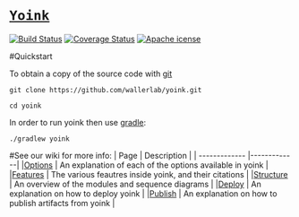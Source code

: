 # [`Yoink`](http://yoink.wallerlab.org)
 
[![Build Status](https://travis-ci.org/wallerlab/yoink.svg?branch=master)](https://travis-ci.org/wallerlab/yoink)
[![Coverage Status](https://coveralls.io/repos/github/wallerlab/yoink/badge.svg?branch=master)](https://coveralls.io/github/wallerlab/yoink?branch=master)
[![Apache icense](http://img.shields.io/badge/license-APACHE2-blue.svg)](https://www.apache.org/licenses/LICENSE-2.0.html)

#Quickstart

To obtain a copy of the source code with [git](https://git-scm.com/)

`git clone https://github.com/wallerlab/yoink.git`

`cd yoink`

In order to run yoink then use [gradle](https://gradle.org/):

`./gradlew yoink`



#See our wiki for more info:
| Page | Description |
| ------------- |-------------|
|[Options](https://github.com/wallerlab/yoink/wiki/options) | An explanation of each of the options available in yoink |
|[Features](https://github.com/wallerlab/yoink/wiki/feautres) | The various feautres inside yoink, and their citations  |
|[Structure](https://github.com/wallerlab/yoink/wiki/structure) | An overview of the modules and sequence diagrams |
|[Deploy](https://github.com/wallerlab/yoink/wiki/deploy) | An explanation on how to deploy yoink |
|[Publish](https://github.com/wallerlab/yoink/wiki/publish) | An explanation on how to publish artifacts from yoink |



